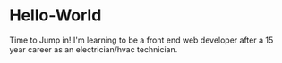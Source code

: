# Hello-World
Time to Jump in! I'm learning to be a front end web developer after a 15 year career as an electrician/hvac technician.
